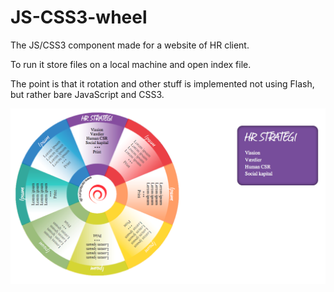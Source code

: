 JS-CSS3-wheel
=============

The JS/CSS3 component made for a website of HR client.

To run it store files on a local machine and open index file.

The point is that it rotation and other stuff is implemented not using Flash, but rather bare JavaScript and CSS3.

![Preview](/screenshots/screen.png )
